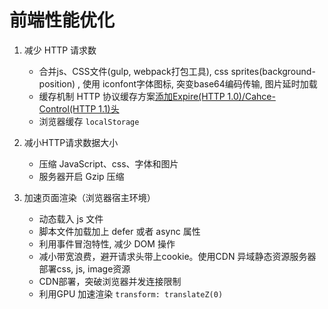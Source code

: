 # 前端性能优化

1. 减少 HTTP 请求数
    - 合并js、CSS文件(gulp, webpack打包工具), css sprites(background-position) , 使用 iconfont字体图标, 突变base64编码传输, 图片延时加载
    - 缓存机制 HTTP 协议缓存方案[添加Expire(HTTP 1.0)/Cahce-Control(HTTP 1.1)头](http://mp.weixin.qq.com/s/8UXEMQBkV9hHwtu9R7mV5w)
    - 浏览器缓存 `localStorage`

2. 减小HTTP请求数据大小
    - 压缩 JavaScript、css、字体和图片
    - 服务器开启 Gzip 压缩

3. 加速页面渲染（浏览器宿主环境）
    - 动态载入 js 文件
    - 脚本文件加载加上 defer 或者 async 属性
    - 利用事件冒泡特性, 减少 DOM 操作
    - 减小带宽浪费，避开请求头带上cookie。使用CDN 异域静态资源服务器部署css, js, image资源
    - CDN部署，突破浏览器并发连接限制
    - 利用GPU 加速渲染 `transform: translateZ(0)`